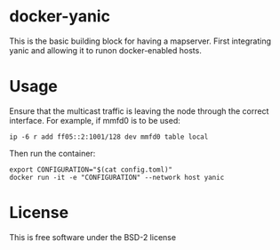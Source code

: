 # docker-yanic

This is the basic building block for having a mapserver.
First integrating yanic and allowing it to runon docker-enabled hosts.

# Usage

Ensure that the multicast traffic is leaving the node through the correct 
interface. For example, if mmfd0 is to be used:
```
ip -6 r add ff05::2:1001/128 dev mmfd0 table local
```

Then run the container:

```
export CONFIGURATION="$(cat config.toml)"
docker run -it -e "CONFIGURATION" --network host yanic
```

# License

This is free software under the BSD-2 license
